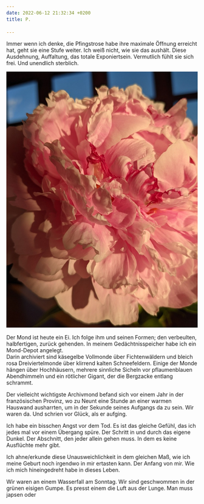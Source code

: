 ```yaml
---
date: 2022-06-12 21:32:34 +0200
title: P.

---
```

Immer wenn ich denke, die Pfingstrose habe ihre maximale Öffnung erreicht hat, geht sie eine Stufe weiter. Ich weiß nicht, wie sie das aushält. Diese Ausdehnung, Auffaltung, das totale Exponiertsein. Vermutlich fühlt sie sich frei. Und unendlich sterblich.

![](/uploads/pfingstrose-3.jpg)

Der Mond ist heute ein Ei. Ich folge ihm und seinen Formen; den verbeulten,  halbfertigen,  zurück gehenden. In meinem Gedächtnisspeicher habe ich ein Mond-Depot angelegt.   
Darin archiviert sind käsegelbe Vollmonde über Fichtenwäldern und bleich rosa Dreiviertelmonde über klirrend kalten Schneefeldern. Einige der Monde hängen über Hochhäusern, mehrere sinnliche Sicheln vor pflaumenblauen Abendhimmeln und ein rötlicher Gigant, der die Bergzacke entlang schrammt.

Der vielleicht wichtigste Archivmond befand sich vor einem Jahr in der französischen Provinz, wo zu Neunt eine Stunde an einer warmen Hauswand ausharrten, um in der Sekunde seines Aufgangs da zu sein. Wir waren da. Und schrien vor Glück, als er aufging.

Ich habe ein bisschen Angst vor dem Tod. Es ist das gleiche Gefühl, das ich jedes mal vor einem Übergang spüre. Der Schritt in und durch das eigene Dunkel. Der Abschnitt, den jeder allein gehen muss. In dem es keine Ausflüchte mehr gibt. 

Ich ahne/erkunde diese Unausweichlichkeit in dem gleichen Maß, wie ich meine Geburt noch irgendwo in mir ertasten kann. Der Anfang von mir. Wie ich mich hineingedreht habe in dieses Leben. 

Wir waren an einem Wasserfall am Sonntag. Wir sind geschwommen in der grünen eisigen Gumpe. Es presst einem die Luft aus der Lunge. Man muss japsen oder 
